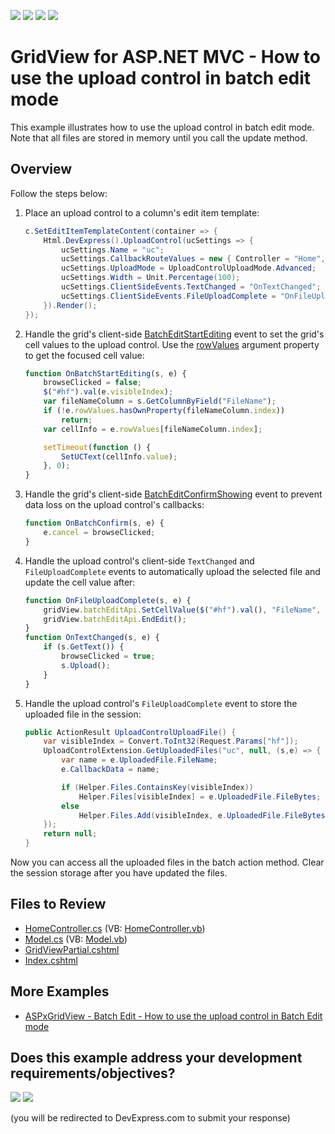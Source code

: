 <!-- default badges list -->
![](https://img.shields.io/endpoint?url=https://codecentral.devexpress.com/api/v1/VersionRange/128549571/24.2.1%2B)
[![](https://img.shields.io/badge/Open_in_DevExpress_Support_Center-FF7200?style=flat-square&logo=DevExpress&logoColor=white)](https://supportcenter.devexpress.com/ticket/details/T191714)
[![](https://img.shields.io/badge/📖_How_to_use_DevExpress_Examples-e9f6fc?style=flat-square)](https://docs.devexpress.com/GeneralInformation/403183)
[![](https://img.shields.io/badge/💬_Leave_Feedback-feecdd?style=flat-square)](#does-this-example-address-your-development-requirementsobjectives)
<!-- default badges end -->

# GridView for ASP.NET MVC - How to use the upload control in batch edit mode

This example illustrates how to use the upload control in batch edit mode. Note that all files are stored in memory until you call the update method.

## Overview

Follow the steps below:

1. Place an upload control to a column's edit item template:

    ```cs
    c.SetEditItemTemplateContent(container => {
        Html.DevExpress().UploadControl(ucSettings => {
            ucSettings.Name = "uc";
            ucSettings.CallbackRouteValues = new { Controller = "Home", Action = "UploadControlUploadFile" };
            ucSettings.UploadMode = UploadControlUploadMode.Advanced;
            ucSettings.Width = Unit.Percentage(100);
            ucSettings.ClientSideEvents.TextChanged = "OnTextChanged";
            ucSettings.ClientSideEvents.FileUploadComplete = "OnFileUploadComplete";
        }).Render();
    });
    ```

2. Handle the grid's client-side [BatchEditStartEditing](https://docs.devexpress.com/AspNet/js-ASPxClientGridView.BatchEditStartEditing) event to set the grid's cell values to the upload control. Use the [rowValues](https://docs.devexpress.com/AspNet/js-ASPxClientGridViewBatchEditStartEditingEventArgs.rowValues) argument property to get the focused cell value:

    ```js
    function OnBatchStartEditing(s, e) {
        browseClicked = false;
        $("#hf").val(e.visibleIndex);
        var fileNameColumn = s.GetColumnByField("FileName");
        if (!e.rowValues.hasOwnProperty(fileNameColumn.index))
            return;
        var cellInfo = e.rowValues[fileNameColumn.index];
    
        setTimeout(function () {
            SetUCText(cellInfo.value);
        }, 0);
    }
    ```

3. Handle the grid's client-side [BatchEditConfirmShowing](https://docs.devexpress.com/AspNet/js-ASPxClientGridView.BatchEditConfirmShowing) event to prevent data loss on the upload control's callbacks:

    ```js
    function OnBatchConfirm(s, e) {
        e.cancel = browseClicked;
    }
    ```

4. Handle the upload control's client-side `TextChanged` and `FileUploadComplete` events to automatically upload the selected file and update the cell value after:

    ```js
    function OnFileUploadComplete(s, e) {
        gridView.batchEditApi.SetCellValue($("#hf").val(), "FileName", e.callbackData);
        gridView.batchEditApi.EndEdit();
    }
    function OnTextChanged(s, e) {
        if (s.GetText()) {
            browseClicked = true;
            s.Upload();
        }
    }
    ```

5. Handle the upload control's `FileUploadComplete` event to store the uploaded file in the session:

    ```cs
    public ActionResult UploadControlUploadFile() {            
        var visibleIndex = Convert.ToInt32(Request.Params["hf"]);
        UploadControlExtension.GetUploadedFiles("uc", null, (s,e) => {
            var name = e.UploadedFile.FileName;
            e.CallbackData = name;
    
            if (Helper.Files.ContainsKey(visibleIndex))
                Helper.Files[visibleIndex] = e.UploadedFile.FileBytes;
            else
                Helper.Files.Add(visibleIndex, e.UploadedFile.FileBytes);
        });
        return null;
    }
    ```

Now you can access all the uploaded files in the batch action method. Clear the session storage after you have updated the files.

## Files to Review

* [HomeController.cs](./CS/Sample/Controllers/HomeController.cs) (VB: [HomeController.vb](./VB/Sample/Controllers/HomeController.vb))
* [Model.cs](./CS/Sample/Models/Model.cs) (VB: [Model.vb](./VB/Sample/Models/Model.vb))
* [GridViewPartial.cshtml](./CS/Sample/Views/Home/GridViewPartial.cshtml)
* [Index.cshtml](./CS/Sample/Views/Home/Index.cshtml)

## More Examples

* [ASPxGridView - Batch Edit - How to use the upload control in Batch Edit mode](https://github.com/DevExpress-Examples/aspxgridview-batch-edit-how-to-use-the-upload-control-in-batch-edit-mode-t191652)

<!-- feedback -->
## Does this example address your development requirements/objectives?

[<img src="https://www.devexpress.com/support/examples/i/yes-button.svg"/>](https://www.devexpress.com/support/examples/survey.xml?utm_source=github&utm_campaign=asp-net-mvc-grid-use-upload-control-in-batch-edit-mode&~~~was_helpful=yes) [<img src="https://www.devexpress.com/support/examples/i/no-button.svg"/>](https://www.devexpress.com/support/examples/survey.xml?utm_source=github&utm_campaign=asp-net-mvc-grid-use-upload-control-in-batch-edit-mode&~~~was_helpful=no)

(you will be redirected to DevExpress.com to submit your response)
<!-- feedback end -->
